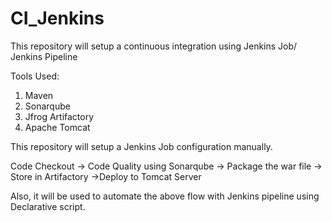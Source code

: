 # CI_Jenkins
This repository will setup a continuous integration using Jenkins Job/ Jenkins Pipeline


Tools Used:

1. Maven
2. Sonarqube
3. Jfrog Artifactory
4. Apache Tomcat

This repository will setup a Jenkins Job configuration manually.

Code Checkout -> Code Quality using Sonarqube -> Package the war file -> Store in Artifactory ->Deploy to Tomcat Server

Also, it will be used to automate the above flow with Jenkins pipeline using Declarative script.
